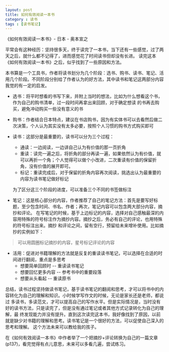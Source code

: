 ```yaml
---
layout: post
title: 如何有效阅读一本书
category : 读书
tags : [读书笔记]
---
```

《如何有效阅读一本书》- 日本 - 奥本宣之

平常会有这种经历：坚持很多天，终于读完了一本书，当下还有一些感觉，过了两天之后，就什么都不记得了，进而感觉花了时间读书但却没有长进。
读完这本《如何有效阅读一本书》之后，似乎找到了一些原因和方法。

本书算是一个工具书，作者将读书划分为几个阶段：选书、购书、读书、笔记、活用几个阶段。不同阶段分别给了作者认为的好方法，其中读书和笔记这两部分内容我觉的有一定的启发。

+ 选书：将平时想看的书写下来，并附上当时的想法，比如为什么想看这个书，作为自己的购书清单，过一段时间再拿出来回顾，对于确定想读
的书再去购买，避免冲动购买一些没有意义的书
+ 购书：作者结合日本特点，建议在书店购书，因为有实体书可以去看然后做二次决策，个人认为其实没有太多必要，按照个人习惯的购书方式购买即可
+ 读书：这部分是最重要的，读书可以分为三个过程：
    + 通读：一边阅读，一边讲自己认为有价值的那一页折角
    + 重读：读完一遍之后，将折角的部分再读一遍，如果依然认为有价值，就可以再折一个角；个人觉得可以做个小改进，二次重读有价值的保留折角，没有价值的展开即可。
    + 标记：重读完成后，对于保留的折角内容再次阅读，挑选出认为最重要的内容为读书笔记做好标记
    
    为了区分这三个阶段的进度，可以准备三个不同的书签做标注
+ 笔记：这是核心部分的内容，作者推荐了自己的笔记方法：首先是要写好标题，至少包含时间、书名、作者；再次，笔记内容可以包含两大部分内容，摘抄和评论。
在写笔记的时候，基于上边标记的内容，选择对自己感触最深的内容用特殊的符号标注作为摘抄内容。摘抄之后，务必有自己的评论，也用特殊的符号标注出来。摘抄
和评论之间，留有空行，预留给未来增补使用。比如摘抄的实例如下：
> 可以用圆圈标记摘抄的内容，星号标记评论的内容
+ 活用：促进对书籍理解的方法就是反复的重读读书笔记，可以选择在合适的时间进行翻阅，重点是多思考
    + 想要简单回顾时  -- 重读读书笔记
    + 想要回忆更多内容  -- 参考书中的重要段落
    + 想要从头看起  -- 重读原书
    
总结，读书过程坚持做读书笔记，基于读书笔记的翻阅和思考，才可以将书中的内容转化为自己的理解和知识。小时候学写作文的时候，无论是家长还是老师，都说过
多读书，多读范文，才可以提高自己的写作水平。但是实际情况是，当时没有好的读书方法，只是读完了，但是没有通过笔记或者其他方式记录转化为自己的理解，最
终发现能力并没有提升。直到这次读完这本书，我好像找到了原因，以前就是缺少对书籍的理解和思考。读书笔记是一个很好的方法，可以促使自己深入的思考和理解。
这个方法未来可以教给我的孩子。

在《如何有效阅读一本书》中作者举了一个把摘抄+评论转换为自己的一篇文章(p137)，看完觉得有点儿意思，未来可以多看几遍，尝试练习。
    
